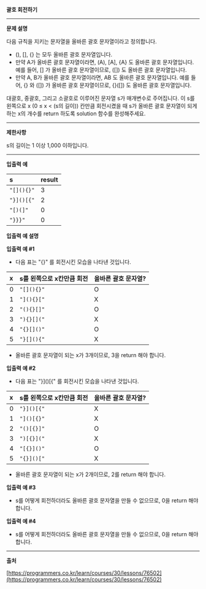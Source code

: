 **괄호 회전하기**

---

**문제 설명**

다음 규칙을 지키는 문자열을 올바른 괄호 문자열이라고 정의합니다.

- (), [], {} 는 모두 올바른 괄호 문자열입니다.
- 만약 A가 올바른 괄호 문자열이라면, (A), [A], {A} 도 올바른 괄호 문자열입니다. 예를 들어, [] 가 올바른 괄호 문자열이므로, ([]) 도 올바른 괄호 문자열입니다.
- 만약 A, B가 올바른 괄호 문자열이라면, AB 도 올바른 괄호 문자열입니다. 예를 들어, {} 와 ([]) 가 올바른 괄호 문자열이므로, {}([]) 도 올바른 괄호 문자열입니다.

대괄호, 중괄호, 그리고 소괄호로 이루어진 문자열 s가 매개변수로 주어집니다. 이 s를 왼쪽으로 x (0 ≤ x < (s의 길이)) 칸만큼 회전시켰을 때 s가 올바른 괄호 문자열이 되게 하는 x의 개수를 return 하도록 solution 함수를 완성해주세요.

---
**제한사항**

s의 길이는 1 이상 1,000 이하입니다.

---

**입출력 예**

| s        | result |
|:---------|:-------|
| ```"[](){}"``` | 3      |
| ```"}]()[{"``` | 2      |
| ```"[)(]"  ``` | 0      |
| ```"}}}"   ``` | 0      |

**입출력 예 설명**

**입출력 예 #1**

- 다음 표는 "[](){}" 를 회전시킨 모습을 나타낸 것입니다.

| x        | s를 왼쪽으로 x칸만큼 회전 | 올바른 괄호 문자열?  |
|:---------|:----------------------|:------------------|
| 0        | ```"[](){}"```              | O                 |
| 1        | ```"](){}["```              | X                 |
| 2        | ```"(){}[]"```              | O                 |
| 3        | ```"){}[]("```              | X                 |
| 4        | ```"{}[]()"```              | O                 |
| 5        | ```"}[](){"```              | X                 |

- 올바른 괄호 문자열이 되는 x가 3개이므로, 3을 return 해야 합니다.

**입출력 예 #2**

- 다음 표는 "}]()[{" 를 회전시킨 모습을 나타낸 것입니다.

| x        | s를 왼쪽으로 x칸만큼 회전 | 올바른 괄호 문자열?  |
|:---------|:----------------------|:------------------|
| 0        | ```"}]()[{"```              | X                 |
| 1        | ```"]()[{}"```              | X                 |
| 2        | ```"()[{}]"```              | O                 |
| 3        | ```")[{}]("```              | X                 |
| 4        | ```"[{}]()"```              | O                 |
| 5        | ```"{}]()["```              | X                 |

- 올바른 괄호 문자열이 되는 x가 2개이므로, 2를 return 해야 합니다.

**입출력 예 #3**

- s를 어떻게 회전하더라도 올바른 괄호 문자열을 만들 수 없으므로, 0을 return 해야 합니다.

**입출력 예 #4**

- s를 어떻게 회전하더라도 올바른 괄호 문자열을 만들 수 없으므로, 0을 return 해야 합니다.

---

**출처**

[https://programmers.co.kr/learn/courses/30/lessons/76502](https://programmers.co.kr/learn/courses/30/lessons/76502)